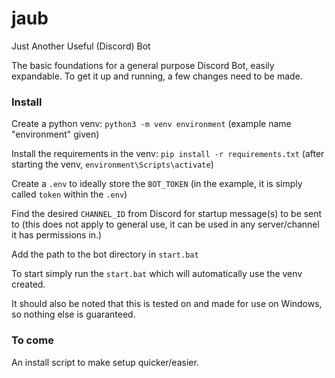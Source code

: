 # jaub
Just Another Useful (Discord) Bot

The basic foundations for a general purpose Discord Bot, easily expandable.
To get it up and running, a few changes need to be made.

### Install

Create a python venv: `python3 -m venv environment` (example name "environment" given)

Install the requirements in the venv: `pip install -r requirements.txt` (after starting the venv, `environment\Scripts\activate`)

Create a `.env` to ideally store the `BOT_TOKEN` (in the example, it is simply called `token` within the `.env`)

Find the desired `CHANNEL_ID` from Discord for startup message(s) to be sent to (this does not apply to general use, it can be used in any server/channel it has permissions in.)

Add the path to the bot directory in `start.bat`

To start simply run the `start.bat` which will automatically use the venv created.

It should also be noted that this is tested on and made for use on Windows, so nothing else is guaranteed.

### To come

An install script to make setup quicker/easier.
